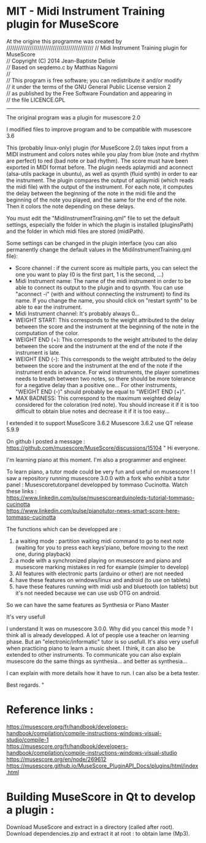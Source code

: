 # MIT - Midi Instrument Training plugin for MuseScore

At the origine this programme was created by  
///////////////////////////////////////////// 
//  Midi Instrument Training plugin for MuseScore  
//  Copyright (C) 2014 Jean-Baptiste Delisle  
//  Based on seqdemo.c by Matthias Nagorni  
//  
//  This program is free software; you can redistribute it and/or modify  
//  it under the terms of the GNU General Public License version 2  
//  as published by the Free Software Foundation and appearing in  
//  the file LICENCE.GPL  
*******************************************************************************
The original program was a plugin for musescore 2.0

I modified files to improve program and to be compatible with musescore 3.6


This (probably linux-only) plugin (for MuseScore 2.0) takes input from a MIDI instrument and colors notes while you play from blue (note and rhythm are perfect) to red (bad note or bad rhythm).
The score must have been exported in MIDI format before.
The plugin needs aplaymidi and aconnect (alsa-utils package in ubuntu), as well as qsynth (fluid synth) in order to ear the instrument.
The plugin compares the output of aplaymidi (which reads the midi file) with the output of the instrument. For each note, it computes the delay between the beginning of the note in the midi file and the beginning of the note you played, and the same for the end of the note. Then it colors the note depending on these delays.

You must edit the "MidiInstrumentTraining.qml" file to set the default settings, especially the folder in which the plugin is installed (pluginsPath) and the folder in which midi files are stored (midiPath).

Some settings can be changed in the plugin interface (you can also permanently change the default values in the MidiInstrumentTraining.qml file):
- Score channel : if the current score as multiple parts, you can select the one you want to play (0 is the first part, 1 is the second, ...)
- Midi Instrument name: The name of the midi instrument in order to be able to connect its output to the plugin and to qsynth. You can use "aconnect -i" (with and without connecting the instrument) to find its name. If you change the name, you should click on "restart synth" to be able to ear the instrument.
- Midi Instrument channel: It's probably always 0...
- WEIGHT START: This corresponds to the weight attributed to the delay between the score and the instrument at the beginning of the note in the computation of the color.
- WEIGHT END (+): This corresponds to the weight attributed to the delay between the score and the instrument at the end of the note if the instrument is late.
- WEIGHT END (-): This corresponds to the weight attributed to the delay between the score and the instrument at the end of the note if the instrument ends in advance. For wind instruments, the player sometimes needs to breath between two notes, so there should be more tolerance for a negative delay than a positive one... For other instruments, "WEIGHT END (-)" should probably be equal to "WEIGHT END (+)".
- MAX BADNESS: This correspond to the maximum weighted delay considered for the coloration (red note). You should increase it if it is too difficult to obtain blue notes and decrease it if it is too easy...


I extended it to support MuseScore 3.6.2
Musescore 3.6.2 use  QT release 5.9.9

On github I posted a message :  
https://github.com/musescore/MuseScore/discussions/15104
"
Hi everyone.

I'm learning piano at this moment. I'm also a programmer and engineer.

To learn piano, a tutor mode could be very fun and useful on musescore !
I saw a repository running musescore 3.0.0 with a fork who exhibit a tutor panel : Musescoretutorpanel developped by tommaso Cucinotta.
Watch these links :  
https://www.linkedin.com/pulse/musescorearduinoleds-tutorial-tommaso-cucinotta  
https://www.linkedin.com/pulse/pianotutor-news-smart-score-here-tommaso-cucinotta  

The functions which can be developped are :

1. a waiting mode : partition waiting midi command to go to next note (waiting for you to press each keys'piano, before moving to the next one, during playback)
2. a mode with a synchronized playing on musescore and piano and musescore marking mistakes in red for example (simpler to develop)
3. All features with electronic parts (arduino or other) are not needed
4. have these features on windows/linux and android (to use on tablets)
5. have these features running with midi usb and bluetooth (on tablets) but it's not needed because we can use usb OTG on android.

So we can have the same features as Synthesia or Piano Master

It's very usefull

I understand It was on musescore 3.0.0. Why did you cancel this mode ? I think all is already developped.
A lot of people use a teacher on learning phase. But an "electronic/informatic" tutor is so usefull. It's also very usefull when practicing piano to learn a music sheet. I think, it can also be extended to other instruments.
To communicate you can also explain musescore do the same things as synthesia... and better as synthesia...

I can explain with more details how it have to run. I can also be a beta tester.

Best regards.
"


# Reference links :
https://musescore.org/fr/handbook/developers-handbook/compilation/compile-instructions-windows-visual-studio/compile-1  
https://musescore.org/fr/handbook/developers-handbook/compilation/compile-instructions-windows-visual-studio  
https://musescore.org/en/node/269612  
https://musescore.github.io/MuseScore_PluginAPI_Docs/plugins/html/index.html  


# Building MuseScore in Qt to develop a plugin :
Download MuseScore and extract in a directory (called after root).
Download dependencies.zip and extract it at root : to obtain lame (Mp3).
